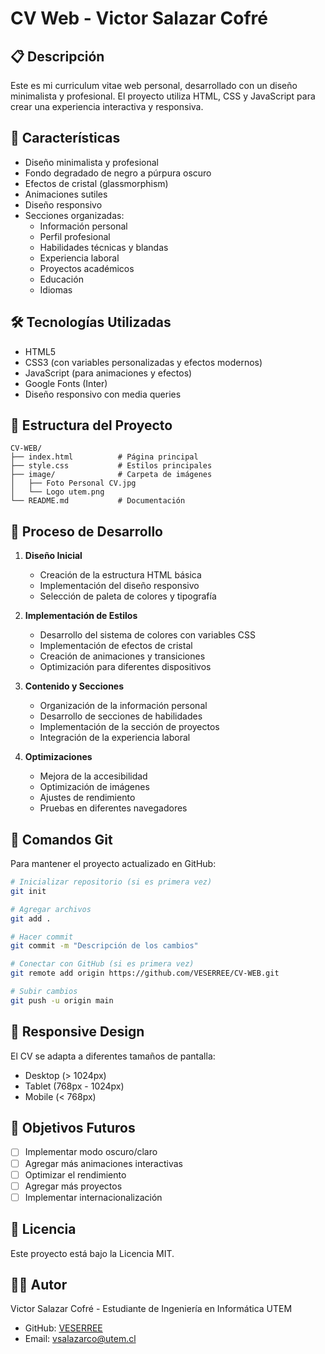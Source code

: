 # CV Web - Victor Salazar Cofré

## 📋 Descripción
Este es mi curriculum vitae web personal, desarrollado con un diseño minimalista y profesional. El proyecto utiliza HTML, CSS y JavaScript para crear una experiencia interactiva y responsiva.

## 🎨 Características
- Diseño minimalista y profesional
- Fondo degradado de negro a púrpura oscuro
- Efectos de cristal (glassmorphism)
- Animaciones sutiles
- Diseño responsivo
- Secciones organizadas:
  - Información personal
  - Perfil profesional
  - Habilidades técnicas y blandas
  - Experiencia laboral
  - Proyectos académicos
  - Educación
  - Idiomas

## 🛠️ Tecnologías Utilizadas
- HTML5
- CSS3 (con variables personalizadas y efectos modernos)
- JavaScript (para animaciones y efectos)
- Google Fonts (Inter)
- Diseño responsivo con media queries

## 📁 Estructura del Proyecto
```
CV-WEB/
├── index.html          # Página principal
├── style.css           # Estilos principales
├── image/              # Carpeta de imágenes
│   ├── Foto Personal CV.jpg
│   └── Logo utem.png
└── README.md           # Documentación
```

## 🚀 Proceso de Desarrollo
1. **Diseño Inicial**
   - Creación de la estructura HTML básica
   - Implementación del diseño responsivo
   - Selección de paleta de colores y tipografía

2. **Implementación de Estilos**
   - Desarrollo del sistema de colores con variables CSS
   - Implementación de efectos de cristal
   - Creación de animaciones y transiciones
   - Optimización para diferentes dispositivos

3. **Contenido y Secciones**
   - Organización de la información personal
   - Desarrollo de secciones de habilidades
   - Implementación de la sección de proyectos
   - Integración de la experiencia laboral

4. **Optimizaciones**
   - Mejora de la accesibilidad
   - Optimización de imágenes
   - Ajustes de rendimiento
   - Pruebas en diferentes navegadores

## 🔄 Comandos Git
Para mantener el proyecto actualizado en GitHub:

```bash
# Inicializar repositorio (si es primera vez)
git init

# Agregar archivos
git add .

# Hacer commit
git commit -m "Descripción de los cambios"

# Conectar con GitHub (si es primera vez)
git remote add origin https://github.com/VESERREE/CV-WEB.git

# Subir cambios
git push -u origin main
```

## 📱 Responsive Design
El CV se adapta a diferentes tamaños de pantalla:
- Desktop (> 1024px)
- Tablet (768px - 1024px)
- Mobile (< 768px)

## 🎯 Objetivos Futuros
- [ ] Implementar modo oscuro/claro
- [ ] Agregar más animaciones interactivas
- [ ] Optimizar el rendimiento
- [ ] Agregar más proyectos
- [ ] Implementar internacionalización

## 📝 Licencia
Este proyecto está bajo la Licencia MIT.

## 👨‍💻 Autor
Victor Salazar Cofré - Estudiante de Ingeniería en Informática UTEM
- GitHub: [VESERREE](https://github.com/VESERREE)
- Email: vsalazarco@utem.cl
